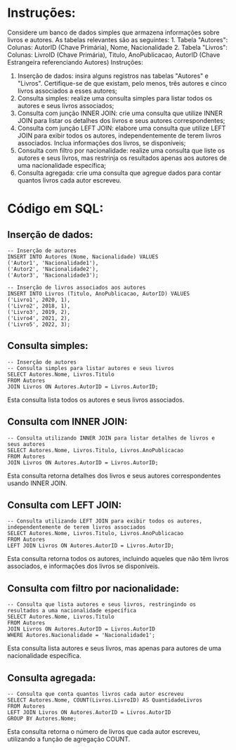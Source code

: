 # Instruções:

Considere um banco de dados simples que armazena informações sobre livros e autores. As tabelas relevantes são as seguintes: 1. Tabela "Autores":
Colunas: AutorID (Chave Primária), Nome, Nacionalidade
2. Tabela "Livros":
Colunas: LivroID (Chave Primária), Titulo, AnoPublicacao, AutorID (Chave Estrangeira referenciando Autores)
Instruções:
1. Inserção de dados: insira alguns registros nas tabelas "Autores" e "Livros". Certifique-se de que existam, pelo menos, três autores e cinco livros associados a esses autores;
2. Consulta simples: realize uma consulta simples para listar todos os autores e seus livros associados;
3. Consulta com junção INNER JOIN: crie uma consulta que utilize INNER JOIN para listar os detalhes dos livros e seus autores correspondentes;
4. Consulta com junção LEFT JOIN: elabore uma consulta que utilize LEFT JOIN para exibir todos os autores, independentemente de terem livros associados. Inclua informações dos livros, se disponíveis;
5. Consulta com filtro por nacionalidade: realize uma consulta que liste os autores e seus livros, mas restrinja os resultados apenas aos autores de uma nacionalidade específica;
6. Consulta agregada: crie uma consulta que agregue dados para contar quantos livros cada autor escreveu.  ﻿

# Código em SQL:

## Inserção de dados:

``` JS
-- Inserção de autores
INSERT INTO Autores (Nome, Nacionalidade) VALUES
('Autor1', 'Nacionalidade1'),
('Autor2', 'Nacionalidade2'),
('Autor3', 'Nacionalidade3');

-- Inserção de livros associados aos autores
INSERT INTO Livros (Titulo, AnoPublicacao, AutorID) VALUES
('Livro1', 2020, 1),
('Livro2', 2018, 1),
('Livro3', 2019, 2),
('Livro4', 2021, 2),
('Livro5', 2022, 3);

```

## Consulta simples:
``` JS
-- Inserção de autores
-- Consulta simples para listar autores e seus livros
SELECT Autores.Nome, Livros.Titulo
FROM Autores
JOIN Livros ON Autores.AutorID = Livros.AutorID;
```
Esta consulta lista todos os autores e seus livros associados.

## Consulta com INNER JOIN:
``` JS
-- Consulta utilizando INNER JOIN para listar detalhes de livros e seus autores
SELECT Autores.Nome, Livros.Titulo, Livros.AnoPublicacao
FROM Autores
JOIN Livros ON Autores.AutorID = Livros.AutorID;

```
Esta consulta retorna detalhes dos livros e seus autores correspondentes usando INNER JOIN.

## Consulta com LEFT JOIN:
``` JS
-- Consulta utilizando LEFT JOIN para exibir todos os autores, independentemente de terem livros associados
SELECT Autores.Nome, Livros.Titulo, Livros.AnoPublicacao
FROM Autores
LEFT JOIN Livros ON Autores.AutorID = Livros.AutorID;

```
Esta consulta retorna todos os autores, incluindo aqueles que não têm livros associados, e informações dos livros se disponíveis.

## Consulta com filtro por nacionalidade:
``` JS
-- Consulta que lista autores e seus livros, restringindo os resultados a uma nacionalidade específica
SELECT Autores.Nome, Livros.Titulo
FROM Autores
JOIN Livros ON Autores.AutorID = Livros.AutorID
WHERE Autores.Nacionalidade = 'Nacionalidade1';

```
Esta consulta lista autores e seus livros, mas apenas para autores de uma nacionalidade específica.

## Consulta agregada:

```JS
-- Consulta que conta quantos livros cada autor escreveu
SELECT Autores.Nome, COUNT(Livros.LivroID) AS QuantidadeLivros
FROM Autores
LEFT JOIN Livros ON Autores.AutorID = Livros.AutorID
GROUP BY Autores.Nome;

```
Esta consulta retorna o número de livros que cada autor escreveu, utilizando a função de agregação COUNT.



